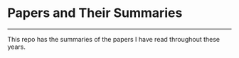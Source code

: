 # Papers and Their Summaries
---
This repo has the summaries of the papers I have read throughout these years.

